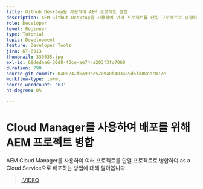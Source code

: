 ```yaml
---
title: Github Desktop을 사용하여 AEM 프로젝트 병합
description: AEM Github Desktop을 사용하여 여러 프로젝트를 단일 프로젝트로 병합하여 Cloud Manager를 사용하여 as a Cloud Service으로 배포하는 방법에 대해 알아봅니다.
role: Developer
level: Beginner
type: Tutorial
topic: Development
feature: Developer Tools
jira: KT-6913
thumbnail: 330535.jpg
exl-id: 68dedaa6-30d8-43ce-ae74-a293f3fc7068
duration: 790
source-git-commit: 0400242f6a99bc5209a8b483469d5fd88eac077e
workflow-type: tm+mt
source-wordcount: '63'
ht-degree: 0%

---
```


# Cloud Manager를 사용하여 배포를 위해 AEM 프로젝트 병합

AEM Cloud Manager를 사용하여 여러 프로젝트를 단일 프로젝트로 병합하여 as a Cloud Service으로 배포하는 방법에 대해 알아봅니다.

>[!VIDEO](https://video.tv.adobe.com/v/330535?quality=12&learn=on)

